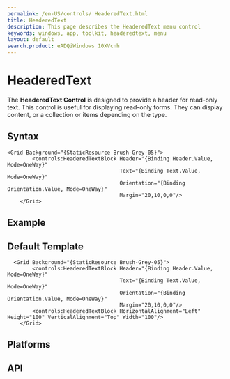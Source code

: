 ```yaml
---
permalink: /en-US/controls/ HeaderedText.html
title: HeaderedText
description: This page describes the HeaderedText menu control
keywords: windows, app, toolkit, headeredtext, menu
layout: default
search.product: eADQiWindows 10XVcnh
---
```


# HeaderedText
The **HeaderedText Control** is designed to provide a header for read-only text. This control is useful for displaying read-only forms. They can display content, or a collection or items depending on the type. 

## Syntax
```xaml
<Grid Background="{StaticResource Brush-Grey-05}">
        <controls:HeaderedTextBlock Header="{Binding Header.Value, Mode=OneWay}" 
                                    Text="{Binding Text.Value, Mode=OneWay}" 
                                    Orientation="{Binding Orientation.Value, Mode=OneWay}"
                                    Margin="20,10,0,0"/>
    </Grid>
   ```
 
## Example


## Default Template
```xaml
  <Grid Background="{StaticResource Brush-Grey-05}">
        <controls:HeaderedTextBlock Header="{Binding Header.Value, Mode=OneWay}" 
                                    Text="{Binding Text.Value, Mode=OneWay}" 
                                    Orientation="{Binding Orientation.Value, Mode=OneWay}"
                                    Margin="20,10,0,0"/>
        <controls:HeaderedTextBlock HorizontalAlignment="Left" Height="100" VerticalAlignment="Top" Width="100"/>
    </Grid>
```

## Platforms

## API
